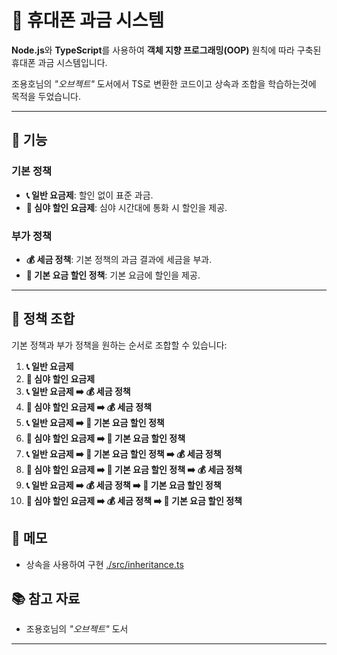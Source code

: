# 📱 휴대폰 과금 시스템

**Node.js**와 **TypeScript**를 사용하여 **객체 지향 프로그래밍(OOP)** 원칙에 따라 구축된 휴대폰 과금 시스템입니다.

조용호님의 _"오브젝트"_ 도서에서 TS로 변환한 코드이고 상속과 조합을 학습하는것에 목적을 두었습니다.

---

## 🌟 기능

### 기본 정책

- **📞 일반 요금제**: 할인 없이 표준 과금.
- **🌙 심야 할인 요금제**: 심야 시간대에 통화 시 할인을 제공.

### 부가 정책

- **💰 세금 정책**: 기본 정책의 과금 결과에 세금을 부과.
- **🎁 기본 요금 할인 정책**: 기본 요금에 할인을 제공.

---

## 🔄 정책 조합

기본 정책과 부가 정책을 원하는 순서로 조합할 수 있습니다:

1. **📞 일반 요금제**
2. **🌙 심야 할인 요금제**
3. **📞 일반 요금제 ➡️ 💰 세금 정책**
4. **🌙 심야 할인 요금제 ➡️ 💰 세금 정책**
5. **📞 일반 요금제 ➡️ 🎁 기본 요금 할인 정책**
6. **🌙 심야 할인 요금제 ➡️ 🎁 기본 요금 할인 정책**
7. **📞 일반 요금제 ➡️ 🎁 기본 요금 할인 정책 ➡️ 💰 세금 정책**
8. **🌙 심야 할인 요금제 ➡️ 🎁 기본 요금 할인 정책 ➡️ 💰 세금 정책**
9. **📞 일반 요금제 ➡️ 💰 세금 정책 ➡️ 🎁 기본 요금 할인 정책**
10. **🌙 심야 할인 요금제 ➡️ 💰 세금 정책 ➡️ 🎁 기본 요금 할인 정책**

## 📝 메모

- 상속을 사용하여 구현 [./src/inheritance.ts](./src/inheritance.ts)

## 📚 참고 자료

- 조용호님의 _"오브젝트"_ 도서

---
